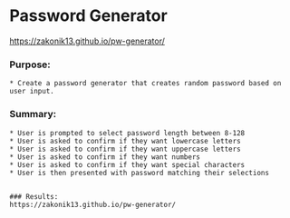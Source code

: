 # Password Generator
https://zakonik13.github.io/pw-generator/
### Purpose:
    * Create a password generator that creates random password based on user input.

### Summary:
    * User is prompted to select password length between 8-128
    * User is asked to confirm if they want lowercase letters
    * User is asked to confirm if they want uppercase letters
    * User is asked to confirm if they want numbers
    * User is asked to confirm if they want special characters
    * User is then presented with password matching their selections


    ### Results:
    https://zakonik13.github.io/pw-generator/

    
